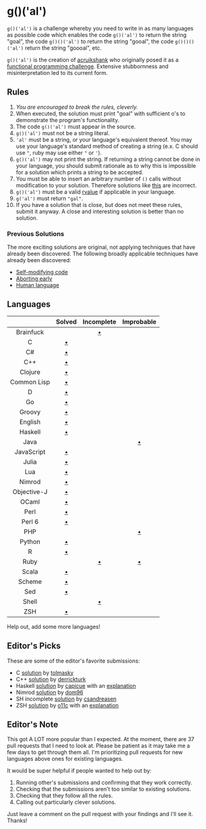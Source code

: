# g()('al')

`g()('al')` is a challenge whereby you need to write in as many languages as
possible code which enables the code `g()('al')` to return the string "goal",
the code `g()()('al')` to return the string "gooal", the code `g()()()('al')`
return the string "goooal", etc.

`g()('al')` is the creation of [acruikshank] who originally posed it as a
[functional programming challenge][carbonfive-challenge]. Extensive stubbornness
and misinterpretation led to its current form.

## Rules
1.   *You are encouraged to break the rules, cleverly.*
2.   When executed, the solution must print "goal" with sufficient o's to
     demonstrate the program's functionality.
11.  The code `g()('al')` must appear in the source.
  1.   `g()('al')` must not be a string literal.
  2.   `'al'` must be a string, or your language's equivalent thereof. You may
       use your language's standard method of creating a string (e.x. C should
       use `"`, ruby may use either `"` or `'`).
7.   `g()('al')` may not print the string. If returning a string cannot be done
     in your language, you should submit rationale as to why this is impossible
     for a solution which prints a string to be accepted.
642. You must be able to insert an arbitrary number of `()` calls without
     modification to your solution. Therefore solutions like
     [this][c-limited-calls] are incorrect.
9.  `g()('al')` must be a valid [rvalue] if applicable in your language.
14. `g('al')` must return `"gal"`.
12.  If you have a solution that is close, but does not meet these rules,
     submit it anyway. A close and interesting solution is better than no
     solution.

### Previous Solutions
The more exciting solutions are original, not applying techniques that have
already been discovered. The following broadly applicable techniques have
already been discovered:

 * [Self-modifying code][c-self-modify]
 * [Aborting early][sh-abort-early]
 * [Human language][eng-soln]

## Languages

|               | Solved                 | Incomplete        | Improbable              |
|:-------------:|:----------------------:|:-----------------:|:-----------------------:|
| Brainfuck     |                        | [&bull;][bf-soln] |                         |
| C             | [&bull;][c-soln]       |                   |                         |
| C#            | [&bull;][cs-soln]      |                   |                         |
| C++           | [&bull;][c++-soln]     |                   |                         |
| Clojure       | [&bull;][clojure-soln] |                   |                         |
| Common Lisp   | [&bull;][clisp-soln]   |                   |                         |
| D             | [&bull;][d-soln]       |                   |                         |
| Go            | [&bull;][go-soln]      |                   |                         |
| Groovy        | [&bull;][groovy-soln]  |                   |                         |
| English       | [&bull;][eng-soln]     |                   |                         |
| Haskell       | [&bull;][hs-soln]      |                   |                         |
| Java          |                        |                   | [&bull;][java-non-soln] |
| JavaScript    | [&bull;][js-soln]      |                   |                         |
| Julia         | [&bull;][jl-soln]      |                   |                         |
| Lua           | [&bull;][lua-soln]     |                   |                         |
| Nimrod        | [&bull;][nim-soln]     |                   |                         |
| Objective-J   | [&bull;][obj-j-soln]   |                   |                         |
| OCaml         | [&bull;][ocaml-soln]   |                   |                         |
| Perl          | [&bull;][perl-soln]    |                   |                         |
| Perl 6        | [&bull;][perl6-soln]   |                   |                         |
| PHP           |                        |                   | [&bull;][php-non-soln]  |
| Python        | [&bull;][py-soln]      |                   |                         |
| R             | [&bull;][r-soln]       |                   |                         |
| Ruby          |                        | [&bull;][rb-soln] | [&bull;][rb-non-soln]   |
| Scala         | [&bull;][scala-soln]   |                   |                         |
| Scheme        | [&bull;][scm-soln]     |                   |                         |
| Sed           | [&bull;][sed-soln]     |                   |                         |
| Shell         |                        | [&bull;][sh-soln] |                         |
| ZSH           | [&bull;][zsh-soln]     |                   |                         |

Help out, add some more languages!

## Editor's Picks
These are some of the editor's favorite submissions:

 * C [solution][c-ed-pick] by [tolmasky]
 * C++ [solution][c++-ed-pick] by [derrickturk]
 * Haskell [solution][hs-ed-pick] by [capicue] with an [explanation][hs-explain]
 * Nimrod [solution][nim-ed-pick] by [dom96]
 * SH incomplete [solution][sh-ed-pick] by [csandreasen]
 * ZSH [solution][zsh-ed-pick] by [o11c] with an [explanation][zsh-explain]

## Editor's Note
This got A LOT more popular than I expected. At the moment, there are 37 pull
requests that I need to look at. Please be patient as it may take me a few days
to get through them all. I'm prioritizing pull requests for new languages above
ones for existing languages.

It would be super helpful if people wanted to help out by:

1. Running other's submissions and confirming that they work correctly.
2. Checking that the submissions aren't too similar to existing solutions.
3. Checking that they follow all the rules.
4. Calling out particularly clever solutions.

Just leave a comment on the pull request with your findings and I'll see it.
Thanks!

[rvalue]: http://en.wikipedia.org/wiki/Value_(computer_science)#lrvalue

[c++-soln]: https://github.com/eatnumber1/goal/tree/master/solutions/complete/c++
[cs-soln]: https://github.com/eatnumber1/goal/tree/master/solutions/complete/c-sharp
[c-soln]: https://github.com/eatnumber1/goal/tree/master/solutions/complete/c
[clojure-soln]: https://github.com/eatnumber1/goal/tree/master/solutions/complete/clojure
[clisp-soln]: https://github.com/eatnumber1/goal/tree/master/solutions/complete/common-lisp
[d-soln]: https://github.com/eatnumber1/goal/tree/master/solutions/complete/d
[go-soln]: https://github.com/eatnumber1/goal/tree/master/solutions/complete/go
[groovy-soln]: https://github.com/eatnumber1/goal/tree/master/solutions/complete/groovy
[hs-soln]: https://github.com/eatnumber1/goal/tree/master/solutions/complete/haskell
[js-soln]: https://github.com/eatnumber1/goal/tree/master/solutions/complete/javascript
[jl-soln]: https://github.com/eatnumber1/goal/tree/master/solutions/complete/julia
[lua-soln]: https://github.com/eatnumber1/goal/tree/master/solutions/complete/lua
[nim-soln]: https://github.com/eatnumber1/goal/tree/master/solutions/complete/nimrod
[obj-j-soln]: https://github.com/eatnumber1/goal/tree/master/solutions/complete/objective-j
[perl-soln]: https://github.com/eatnumber1/goal/tree/master/solutions/complete/perl
[perl6-soln]: https://github.com/eatnumber1/goal/tree/master/solutions/complete/perl6
[py-soln]: https://github.com/eatnumber1/goal/tree/master/solutions/complete/python
[r-soln]: https://github.com/eatnumber1/goal/tree/master/solutions/complete/r
[scala-soln]: https://github.com/eatnumber1/goal/tree/master/solutions/complete/scala
[scm-soln]: https://github.com/eatnumber1/goal/tree/master/solutions/complete/scheme
[sh-soln]: https://github.com/eatnumber1/goal/tree/master/solutions/incomplete/shell
[rb-soln]: https://github.com/eatnumber1/goal/tree/master/solutions/incomplete/ruby
[ocaml-soln]: https://github.com/eatnumber1/goal/tree/master/solutions/complete/ocaml
[zsh-soln]: https://github.com/eatnumber1/goal/tree/master/solutions/complete/zsh
[bf-soln]: https://github.com/eatnumber1/goal/tree/master/solutions/incomplete/brainfuck
[sed-soln]: https://github.com/eatnumber1/goal/tree/master/solutions/complete/sed
[eng-soln]: https://github.com/eatnumber1/goal/tree/master/solutions/complete/english-spoken

[c-self-modify]: https://github.com/eatnumber1/goal/tree/master/solutions/incomplete/c/tolmasky
[c-limited-calls]: https://github.com/eatnumber1/goal/tree/master/solutions/incomplete/c/crawford
[sh-abort-early]: https://github.com/eatnumber1/goal/tree/master/solutions/incomplete/shell/csandreasen/goal.sh

[java-non-soln]: https://github.com/eatnumber1/goal/tree/master/non-solutions/java
[php-non-soln]: https://github.com/eatnumber1/goal/tree/master/non-solutions/php
[rb-non-soln]: https://github.com/eatnumber1/goal/tree/master/non-solutions/ruby

[zsh-ed-pick]: https://github.com/eatnumber1/goal/blob/master/solutions/complete/zsh/o11c/goal.zsh
[hs-ed-pick]: https://github.com/eatnumber1/goal/blob/master/solutions/complete/haskell/capicue/goal.hs
[c-ed-pick]: https://github.com/eatnumber1/goal/blob/master/solutions/complete/c/tolmasky/goal.c
[sh-ed-pick]: https://github.com/eatnumber1/goal/blob/master/solutions/incomplete/shell/csandreasen/goal.sh
[c++-ed-pick]: https://github.com/eatnumber1/goal/blob/master/solutions/complete/c%2B%2B/derrickturk/goal.cpp
[nim-ed-pick]: https://github.com/eatnumber1/goal/blob/master/solutions/complete/nimrod/dom96/goal.nim

[hs-explain]: https://github.com/eatnumber1/goal/issues/99
[zsh-explain]: https://github.com/eatnumber1/goal/pull/69#issuecomment-50285290

[o11c]: https://github.com/o11c
[capicue]: https://github.com/capicue
[tolmasky]: https://github.com/tolmasky
[csandreasen]: https://github.com/csandreasen
[derrickturk]: https://github.com/derrickturk
[dom96]: https://github.com/dom96
[acruikshank]: https://github.com/acruikshank

[carbonfive-challenge]: https://github.com/carbonfive/functional-programming-weekly-challenge/tree/master/Week002

[//]: # ( vim: set et ts=4 sw=4 sts=4 tw=80: )
